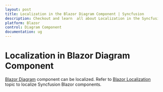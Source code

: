 ```yaml
---
layout: post
title: Localization in the Blazor Diagram Component | Syncfusion
description: Checkout and learn  all about Localization in the Syncfusion Blazor Diagram component and much more.
platform: Blazor
control: Diagram Component
documentation: ug
---
```


# Localization in Blazor Diagram Component

[Blazor Diagram](https://www.syncfusion.com/blazor-components/blazor-diagram) component can be localized. Refer to [Blazor Localization](https://blazor.syncfusion.com/documentation/common/localization) topic to localize Syncfusion Blazor components.